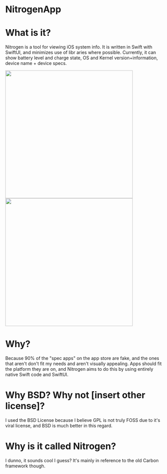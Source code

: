 # NitrogenApp

# What is it?

Nitrogen is a tool for viewing iOS system info. It is written in Swift with SwiftUI, and minimizes use of libr aries where possible.
Currently, it can show battery level and charge state, OS and Kernel version+information, device name + device specs.

<p float="left">
  <img src="https://user-images.githubusercontent.com/54189319/141285732-48f9ccd9-fee3-49e2-aa6f-7c6f41a1c71a.png" width="400">
  <img src="https://user-images.githubusercontent.com/54189319/141285830-36cc958b-74aa-44d4-a007-fba3d3f2f117.png" width="400">
</p>

# Why?

Because 90% of the "spec apps" on the app store are fake, and the ones that aren't don't fit my needs and aren't visually appealing. Apps should fit the platform they are on, and Nitrogen aims to do this by using entirely native Swift code and SwiftUI.

# Why BSD? Why not [insert other license]?

I used the BSD License because I believe GPL is not truly FOSS due to it's viral license, and BSD is much better in this regard.

# Why is it called Nitrogen?

I dunno, it sounds cool I guess? It's mainly in reference to the old Carbon framework though.
